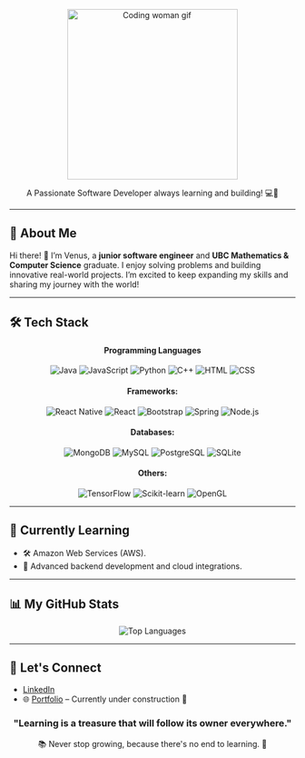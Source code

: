 <p align="center">
  <img src="https://media.giphy.com/media/13HBDT4QSTpveU/giphy.gif" alt="Coding woman gif" width="300" />
</p>
<p align="center">
  A Passionate Software Developer always learning and building! 💻🚀
</p>



---

## 🚀 About Me  

Hi there! 👋 I’m Venus, a **junior software engineer** and **UBC Mathematics & Computer Science** graduate. I enjoy solving problems and building innovative real-world projects. I’m excited to keep expanding my skills and sharing my journey with the world!

---

## 🛠️ Tech Stack  
<div align="center">

#### Programming Languages  
<p>
  <img src="https://img.shields.io/badge/Java-ED8B00?style=for-the-badge&logo=java&logoColor=white" alt="Java" />
  <img src="https://img.shields.io/badge/JavaScript-F7DF1E?style=for-the-badge&logo=javascript&logoColor=black" alt="JavaScript" />
  <img src="https://img.shields.io/badge/Python-3776AB?style=for-the-badge&logo=python&logoColor=white" alt="Python" />
  <img src="https://img.shields.io/badge/C++-00599C?style=for-the-badge&logo=c%2B%2B&logoColor=white" alt="C++" />
  <img src="https://img.shields.io/badge/HTML5-E34F26?style=for-the-badge&logo=html5&logoColor=white" alt="HTML" />
  <img src="https://img.shields.io/badge/CSS3-1572B6?style=for-the-badge&logo=css3&logoColor=white" alt="CSS" />
</p>

#### Frameworks:  
<p>
  <img src="https://img.shields.io/badge/React_Native-20232A?style=for-the-badge&logo=react&logoColor=61DAFB" alt="React Native" />
  <img src="https://img.shields.io/badge/React-20232A?style=for-the-badge&logo=react&logoColor=61DAFB" alt="React" />
  <img src="https://img.shields.io/badge/Bootstrap-7952B3?style=for-the-badge&logo=bootstrap&logoColor=white" alt="Bootstrap" />
  <img src="https://img.shields.io/badge/Spring-6DB33F?style=for-the-badge&logo=spring&logoColor=white" alt="Spring" />
  <img src="https://img.shields.io/badge/Node.js-339933?style=for-the-badge&logo=nodedotjs&logoColor=white" alt="Node.js" />
</p>

#### Databases:  
<p>
  <img src="https://img.shields.io/badge/MongoDB-47A248?style=for-the-badge&logo=mongodb&logoColor=white" alt="MongoDB" />
  <img src="https://img.shields.io/badge/MySQL-4479A1?style=for-the-badge&logo=mysql&logoColor=white" alt="MySQL" />
  <img src="https://img.shields.io/badge/PostgreSQL-336791?style=for-the-badge&logo=postgresql&logoColor=white" alt="PostgreSQL" />
  <img src="https://img.shields.io/badge/SQLite-003B57?style=for-the-badge&logo=sqlite&logoColor=white" alt="SQLite" />
</p>

#### Others:  
<p>
  <img src="https://img.shields.io/badge/TensorFlow-FF6F00?style=for-the-badge&logo=tensorflow&logoColor=white" alt="TensorFlow" />
  <img src="https://img.shields.io/badge/Scikit--learn-F7931E?style=for-the-badge&logo=scikit-learn&logoColor=white" alt="Scikit-learn" />
  <img src="https://img.shields.io/badge/OpenGL-5586A4?style=for-the-badge&logo=opengl&logoColor=white" alt="OpenGL" />
</p>

</div>

---

## 🌱 Currently Learning  

- 🛠️ Amazon Web Services (AWS).  
- 🧩 Advanced backend development and cloud integrations.  

---

## 📊 My GitHub Stats  

<p align="center">
  <img src="https://github-readme-stats.vercel.app/api/top-langs/?username=venus21121&layout=compact&theme=radical" alt="Top Languages" />
</p>


---

## 🤝 Let's Connect  

- [LinkedIn](https://www.linkedin.com/in/venus-lee-a987121a4/)  
- 🌐 [Portfolio](https://venuslee-portfolio.netlify.app/) – Currently under construction 🚧

###
<!--
<br clear="both">

<p align="center">
  <img src="https://raw.githubusercontent.com/venus21121/venus21121/output/snake.svg" alt="Snake animation" />
</p>
-->
###
<!-- Quote and Learning Animation -->
<div align="center" style="margin: 20px 0;">
  <h3>"Learning is a treasure that will follow its owner everywhere."</h3>
  <p>📚 Never stop growing, because there's no end to learning. 🚀</p>
</div>
